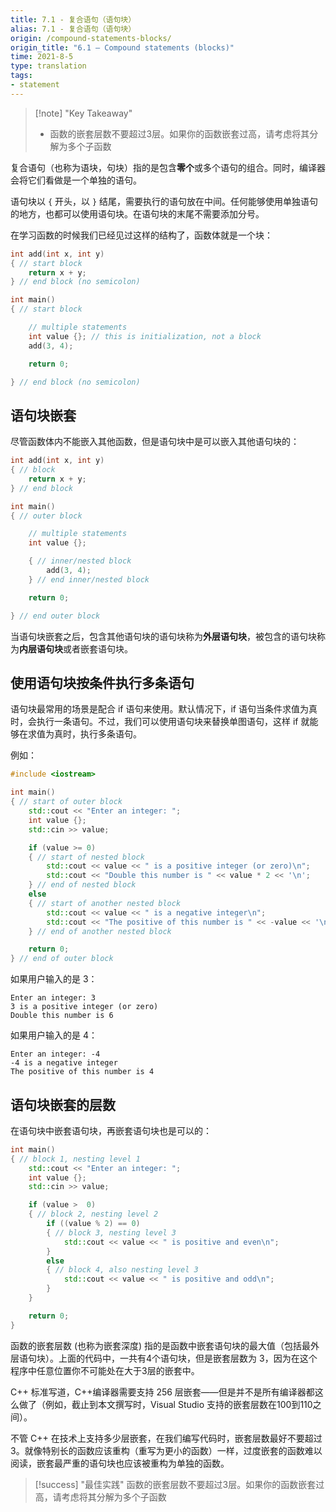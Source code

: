 ```yaml
---
title: 7.1 - 复合语句（语句块）
alias: 7.1 - 复合语句（语句块）
origin: /compound-statements-blocks/
origin_title: "6.1 — Compound statements (blocks)"
time: 2021-8-5
type: translation
tags:
- statement
---
```


> [!note] "Key Takeaway"
> - 函数的嵌套层数不要超过3层。如果你的函数嵌套过高，请考虑将其分解为多个子函数

复合语句（也称为语块，句块）指的是包含**零个**或多个语句的组合。同时，编译器会将它们看做是一个单独的语句。

语句块以 `{` 开头，以 `}` 结尾，需要执行的语句放在中间。任何能够使用单独语句的地方，也都可以使用语句块。在语句块的末尾不需要添加分号。

在学习函数的时候我们已经见过这样的结构了，函数体就是一个块：

```cpp
int add(int x, int y)
{ // start block
    return x + y;
} // end block (no semicolon)

int main()
{ // start block

    // multiple statements
    int value {}; // this is initialization, not a block
    add(3, 4);

    return 0;

} // end block (no semicolon)
```


## 语句块嵌套

尽管函数体内不能嵌入其他函数，但是语句块中是可以嵌入其他语句块的：

```cpp
int add(int x, int y)
{ // block
    return x + y;
} // end block

int main()
{ // outer block

    // multiple statements
    int value {};

    { // inner/nested block
        add(3, 4);
    } // end inner/nested block

    return 0;

} // end outer block
```


当语句块嵌套之后，包含其他语句块的语句块称为**外层语句块**，被包含的语句块称为**内层语句块**或者嵌套语句块。

## 使用语句块按条件执行多条语句

语句块最常用的场景是配合 if 语句来使用。默认情况下，if 语句当条件求值为真时，会执行一条语句。不过，我们可以使用语句块来替换单图语句，这样 if 就能够在求值为真时，执行多条语句。

例如：

```cpp
#include <iostream>

int main()
{ // start of outer block
    std::cout << "Enter an integer: ";
    int value {};
    std::cin >> value;

    if (value >= 0)
    { // start of nested block
        std::cout << value << " is a positive integer (or zero)\n";
        std::cout << "Double this number is " << value * 2 << '\n';
    } // end of nested block
    else
    { // start of another nested block
        std::cout << value << " is a negative integer\n";
        std::cout << "The positive of this number is " << -value << '\n';
    } // end of another nested block

    return 0;
} // end of outer block
```


如果用户输入的是 3：

```
Enter an integer: 3
3 is a positive integer (or zero)
Double this number is 6
```

如果用户输入的是 4：

```
Enter an integer: -4
-4 is a negative integer
The positive of this number is 4
```

## 语句块嵌套的层数

在语句块中嵌套语句块，再嵌套语句块也是可以的：

```cpp
int main()
{ // block 1, nesting level 1
    std::cout << "Enter an integer: ";
    int value {};
    std::cin >> value;

    if (value >  0)
    { // block 2, nesting level 2
        if ((value % 2) == 0)
        { // block 3, nesting level 3
            std::cout << value << " is positive and even\n";
        }
        else
        { // block 4, also nesting level 3
            std::cout << value << " is positive and odd\n";
        }
    }

    return 0;
}
```


函数的嵌套层数 (也称为嵌套深度) 指的是函数中嵌套语句块的最大值（包括最外层语句块）。上面的代码中，一共有4个语句块，但是嵌套层数为 3，因为在这个程序中任意位置你不可能处在大于3层的嵌套中。

C++ 标准写道，C++编译器需要支持 256 层嵌套——但是并不是所有编译器都这么做了（例如，截止到本文撰写时，Visual Studio 支持的嵌套层数在100到110之间）。

不管 C++ 在技术上支持多少层嵌套，在我们编写代码时，嵌套层数最好不要超过3。就像特别长的函数应该重构（重写为更小的函数）一样，过度嵌套的函数难以阅读，嵌套最严重的语句块也应该被重构为单独的函数。

> [!success] "最佳实践"
> 函数的嵌套层数不要超过3层。如果你的函数嵌套过高，请考虑将其分解为多个子函数
	